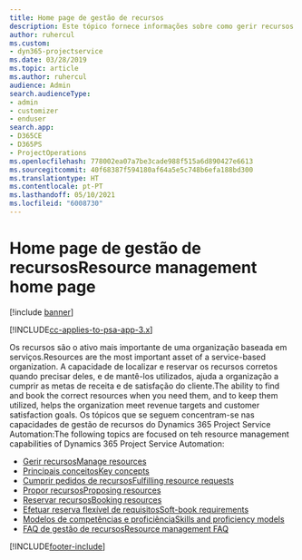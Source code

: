 ```yaml
---
title: Home page de gestão de recursos
description: Este tópico fornece informações sobre como gerir recursos.
author: ruhercul
ms.custom:
- dyn365-projectservice
ms.date: 03/28/2019
ms.topic: article
ms.author: ruhercul
audience: Admin
search.audienceType:
- admin
- customizer
- enduser
search.app:
- D365CE
- D365PS
- ProjectOperations
ms.openlocfilehash: 778002ea07a7be3cade988f515a6d890427e6613
ms.sourcegitcommit: 40f68387f594180af64a5e5c748b6efa188bd300
ms.translationtype: HT
ms.contentlocale: pt-PT
ms.lasthandoff: 05/10/2021
ms.locfileid: "6008730"
---
```

# <a name="resource-management-home-page"></a><span data-ttu-id="2a2d1-103">Home page de gestão de recursos</span><span class="sxs-lookup"><span data-stu-id="2a2d1-103">Resource management home page</span></span>

[!include [banner](../includes/psa-now-project-operations.md)]

[!INCLUDE[cc-applies-to-psa-app-3.x](../includes/cc-applies-to-psa-app-3x.md)]

<span data-ttu-id="2a2d1-104">Os recursos são o ativo mais importante de uma organização baseada em serviços.</span><span class="sxs-lookup"><span data-stu-id="2a2d1-104">Resources are the most important asset of a service-based organization.</span></span> <span data-ttu-id="2a2d1-105">A capacidade de localizar e reservar os recursos corretos quando precisar deles, e de mantê-los utilizados, ajuda a organização a cumprir as metas de receita e de satisfação do cliente.</span><span class="sxs-lookup"><span data-stu-id="2a2d1-105">The ability to find and book the correct resources when you need them, and to keep them utilized, helps the organization meet revenue targets and customer satisfaction goals.</span></span> <span data-ttu-id="2a2d1-106">Os tópicos que se seguem concentram-se nas capacidades de gestão de recursos do Dynamics 365 Project Service Automation:</span><span class="sxs-lookup"><span data-stu-id="2a2d1-106">The following topics are focused on teh resource management capabilities of Dynamics 365 Project Service Automation:</span></span>

- [<span data-ttu-id="2a2d1-107">Gerir recursos</span><span class="sxs-lookup"><span data-stu-id="2a2d1-107">Manage resources</span></span>](manage-resources.md)
- [<span data-ttu-id="2a2d1-108">Principais conceitos</span><span class="sxs-lookup"><span data-stu-id="2a2d1-108">Key concepts</span></span>](reports-key-concepts.md)
- [<span data-ttu-id="2a2d1-109">Cumprir pedidos de recursos</span><span class="sxs-lookup"><span data-stu-id="2a2d1-109">Fulfilling resource requests</span></span>](resource-management-fulfill-requests.md)
- [<span data-ttu-id="2a2d1-110">Propor recursos</span><span class="sxs-lookup"><span data-stu-id="2a2d1-110">Proposing resources</span></span>](resource-management-propose-resources.md)
- [<span data-ttu-id="2a2d1-111">Reservar recursos</span><span class="sxs-lookup"><span data-stu-id="2a2d1-111">Booking resources</span></span>](resource-management-book-resources-scheduleboard.md)
- [<span data-ttu-id="2a2d1-112">Efetuar reserva flexível de requisitos</span><span class="sxs-lookup"><span data-stu-id="2a2d1-112">Soft-book requirements</span></span>](resource-management-softbook-requirements.md)
- [<span data-ttu-id="2a2d1-113">Modelos de competências e proficiência</span><span class="sxs-lookup"><span data-stu-id="2a2d1-113">Skills and proficiency models</span></span>](resource-management-skills-proficiency.md)
- [<span data-ttu-id="2a2d1-114">FAQ de gestão de recursos</span><span class="sxs-lookup"><span data-stu-id="2a2d1-114">Resource management FAQ</span></span>](resource-management-faq.md)


[!INCLUDE[footer-include](../includes/footer-banner.md)]